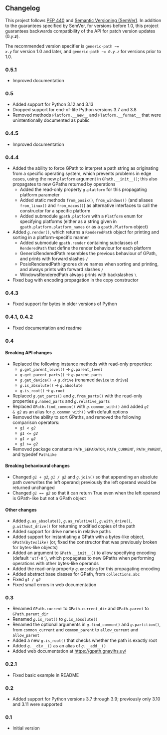 ## Changelog

This project follows [PEP 440](https://peps.python.org/pep-0440/) and [Semantic Versioning (SemVer)](https://semver.org/spec/v2.0.0.html). In addition to the guarantees specified by SemVer, for versions before 1.0, this project guarantees backwards compatibility of the API for patch version updates (0.<var>y</var>.<b><var>z</var></b>).

The recommended version specifier is <code>generic-path ~= <var>x</var>.<var>y</var></code> for version 1.0 and later, and <code>generic-path ~= <var>0</var>.<var>y</var>.<var>z</var></code> for versions prior to 1.0.

### 0.5.1

- Improved documentation

### 0.5

- Added support for Python 3.12 and 3.13
- Dropped support for end-of-life Python versions 3.7 and 3.8
- Removed methods `Platform.__new__` and `Platform.__format__` that were unintentionally documented as public

### 0.4.5

- Improved documentation

### 0.4.4

- Added the ability to force GPath to interpret a path string as originating from a specific operating system, which prevents problems in edge cases, using the new `platform` argument in `GPath.__init__()`; this also propagates to new GPaths returned by operations
	- Added the read-only property <code><var>g</var>.platform</code> for this propagating platform parameter
	- Added static methods `from_posix()`, `from_windows()` (and aliases `from_linux()` and `from_macos()`) as alternative interfaces to call the constructor for a specific platform
	- Added submodule `gpath.platform` with a `Platform` enum for specifying platforms (either as a string given in `gpath.platform.platform_names` or as a `gpath.Platform` object)
- Added <code><var>g</var>.render()</code>, which returns a `RenderedPath` object for printing and sorting in a platform-specific manner
	- Added submodule `gpath.render` containing subclasses of `RenderedPath` that define the render behaviour for each platform
	- GenericRenderedPath resembles the previous behaviour of GPath, and prints with forward slashes `/`
	- PosixRenderedPath ignores drive names when sorting and printing, and always prints with forward slashes `/`
	- WindowsRenderedPath always prints with backslashes `\`
- Fixed bug with encoding propagation in the copy constructor

### 0.4.3

- Fixed support for bytes in older versions of Python

### 0.4.1, 0.4.2

- Fixed documentation and readme

### 0.4

#### Breaking API changes

- Replaced the following instance methods with read-only properties:
	- <code><var>g</var>.get_parent_level()</code> → <code><var>g</var>.parent_level</code>
	- <code><var>g</var>.get_parent_parts()</code> → <code><var>g</var>.parent_parts</code>
	- <code><var>g</var>.get_device()</code> → <code><var>g</var>.drive</code> (renamed `device` to `drive`)
	- <code><var>g</var>.is_absolute()</code> → <code><var>g</var>.absolute</code>
	- <code><var>g</var>.is_root()</code> → <code><var>g</var>.root</code>
- Replaced <code><var>g</var>.get_parts()</code> and <code><var>g</var>.from_parts()</code> with the read-only properties <code><var>g</var>.named_parts</code> and <code><var>g</var>.relative_parts</code>
- Replaced `GPath.find_common()` with <code><var>g</var>.common_with()</code> and added <code><var>g1</var> & <var>g2</var></code> as an alias for <code><var>g</var>.common_with()</code> with default options
- Removed the ability to sort GPaths, and removed the following comparison operators:
	- <code><var>g1</var> < <var>g2</var></code>
	- <code><var>g1</var> <= <var>g2</var></code>
	- <code><var>g1</var> > <var>g2</var></code>
	- <code><var>g1</var> >= <var>g2</var></code>
- Removed package constants `PATH_SEPARATOR`, `PATH_CURRENT`, `PATH_PARENT`, and typedef `PathLike`

#### Breaking behavioural changes

- Changed <code><var>g1</var> + <var>g2</var></code>, <code><var>g1</var> / <var>g2</var></code> and <code><var>g</var>.join()</code> so that appending an absolute path overwrites the left operand; previously the left operand would be returned unchanged
- Changed <code><var>g1</var> == <var>g2</var></code> so that it can return True even when the left operand is GPath-like but not a GPath object

#### Other changes

- Added <code><var>g</var>.as_absolute()</code>, <code><var>g</var>.as_relative()</code>, <code><var>g</var>.with_drive()</code>, <code><var>g</var>.without_drive()</code> for returning modified copies of the path
- Added support for drive names in relative paths
- Added support for instantiating a GPath with a bytes-like object, <code>GPath(<var>byteslike</var>)</code> (or, fixed the constructor that was previously broken for bytes-like objects)
- Added an argument to `GPath.__init__()` to allow specifying encoding (default `'utf-8'`), which propagates to new GPaths when performing operations with other bytes-like operands
- Added the read-only property <code><var>g</var>.encoding</code> for this propagating encoding
- Added abstract base classes for GPath, from `collections.abc`
- Fixed <code><var>g1</var> / <var>g2</var></code>
- Fixed small errors in web documentation

### 0.3

- Renamed `GPath.current` to `GPath.current_dir` and `GPath.parent` to `GPath.parent_dir`
- Renamed <code><var>g</var>.is_root()</code> to <code><var>g</var>.is_absolute()</code>
- Renamed the optional arguments in <code><var>g</var>.find_common()</code> and <code><var>g</var>.partition()</code>, from `common_current` and `common_parent` to `allow_current` and `allow_parent`
- Added a new <code><var>g</var>.is_root()</code> that checks whether the path is exactly root
- Added <code><var>g</var>.\_\_div\_\_()</code> as an alias of <code><var>g</var>.\_\_add\_\_()</code>
- Added web documentation at https://gpath.gnayihs.uy/

### 0.2.1

- Fixed basic example in README

### 0.2

- Added support for Python versions 3.7 through 3.9; previously only 3.10 and 3.11 were supported

### 0.1

- Initial version
